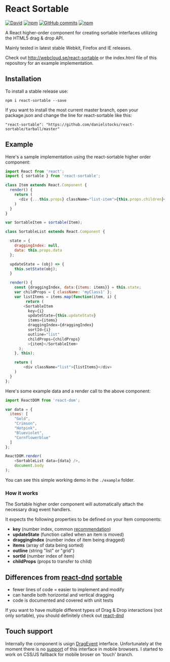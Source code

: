 # React Sortable


[![David](https://david-dm.org/danielstocks/react-sortable.svg)](https://david-dm.org/danielstocks/react-sortable)
[![npm](https://img.shields.io/npm/v/react-sortable.svg)](https://www.npmjs.com/package/react-sortable)
[![GitHub commits](https://img.shields.io/github/commits-since/danielstocks/react-sortable/1.2.0.svg?maxAge=2592000)]()
[![npm](https://img.shields.io/npm/dt/react-sortable.svg?maxAge=2592000)](https://www.npmjs.com/package/react-sortable)


A React higher-order component for creating sortable interfaces
utilizing the HTML5 drag & drop API.

Mainly tested in latest stable Webkit, Firefox and IE releases.

Check out http://webcloud.se/react-sortable or the index.html file of this repository
for an example implementation.

## Installation

To install a stable release use:

`npm i react-sortable --save`

If you want to install the most current master branch, open your package.json and change the line for react-sortable like this:

 `"react-sortable": "https://github.com/danielstocks/react-sortable/tarball/master"`

## Example

Here's a sample implementation using the react-sortable higher order component:

```js
import React from 'react';
import { sortable } from 'react-sortable';

class Item extends React.Component {
  render() {
    return (
      <div {...this.props} className="list-item">{this.props.children}</div>
    )
  }
}

var SortableItem = sortable(Item);

class SortableList extends React.Component {

  state = {
    draggingIndex: null,
    data: this.props.data
  };

  updateState = (obj) => {
    this.setState(obj);
  }

  render() {
    const {draggingIndex, data:{items: items}} = this.state;
    var childProps = { className: 'myClass1' };
    var listItems = items.map(function(item, i) {
         return (
        <SortableItem
          key={i}
          updateState={this.updateState}
          items={items}
          draggingIndex={draggingIndex}
          sortId={i}
          outline="list"
          childProps={childProps}
          >{item}</SortableItem>
      );
    }, this);

    return (
        <div className="list">{listItems}</div>
    )
  }
};

```

Here's some example data and a render call to the above component:

```js
import ReactDOM from 'react-dom';

var data = {
  items: [
    "Gold",
    "Crimson",
    "Hotpink",
    "Blueviolet",
    "Cornflowerblue"
  ]
};

ReactDOM.render(
    <SortableList data={data} />,
    document.body
);
```

You can see this simple working demo in the `./example` folder.

### How it works

The Sortable higher order component will automatically attach the necessary drag event handlers.

It expects the following properties to be defined on your Item components:

- **key** (number index, common [recommendation](http://facebook.github.io/react/docs/reconciliation.html#keys))             
- **updateState** (function called when an item is moved)
- **draggingIndex** (number index of item being dragged)
- **items** (array of data being sorted)
- **outline** (string "list" or "grid")
- **sortId** (number index of item)
- **childProps** (props to transfer to child)


## Differences from [react-dnd](http://gaearon.github.io/react-dnd) [sortable](http://gaearon.github.io/react-dnd/examples-sortable-simple.html)
- fewer lines of code = easier to implement and modify
- can handle both horizontal and vertical dragging
- code is documented and covered with unit tests

If you want to have multiple different types of Drag & Drop interactions (not only sortable), you should definitely check out [react-dnd](http://gaearon.github.io/react-dnd)

## Touch support

Internally the component is usign [DragEvent](https://developer.mozilla.org/en-US/docs/Web/API/DragEvent) interface.
Unfortunately at the moment there is no [support](https://developer.mozilla.org/en-US/docs/Web/API/DragEvent#Browser_compatibility) of this interface in mobile browsers. I started to work on CSS/JS fallback for mobile broser on 'touch' branch.
